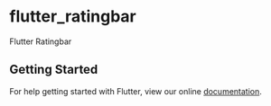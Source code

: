 # flutter_ratingbar

Flutter Ratingbar

## Getting Started

For help getting started with Flutter, view our online
[documentation](https://flutter.io/).
